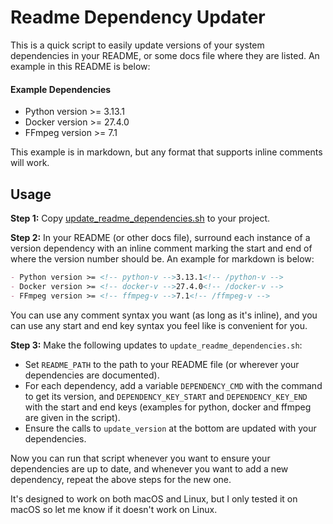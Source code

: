 # Readme Dependency Updater

This is a quick script to easily update versions of your system dependencies in your README, or some docs file where they are listed. An example in this README is below:

#### Example Dependencies

- Python version >= <!-- python-v -->3.13.1<!-- /python-v -->
- Docker version >= <!-- docker-v -->27.4.0<!-- /docker-v -->
- FFmpeg version >= <!-- ffmpeg-v -->7.1<!-- /ffmpeg-v -->

This example is in markdown, but any format that supports inline comments will work.

## Usage

**Step 1:** Copy [update_readme_dependencies.sh](update_readme_dependencies.sh) to your project.

**Step 2:** In your README (or other docs file), surround each instance of a version dependency with an inline comment marking the start and end of where the version number should be. An example for markdown is below:

```markdown
- Python version >= <!-- python-v -->3.13.1<!-- /python-v -->
- Docker version >= <!-- docker-v -->27.4.0<!-- /docker-v -->
- FFmpeg version >= <!-- ffmpeg-v -->7.1<!-- /ffmpeg-v -->
```

You can use any comment syntax you want (as long as it's inline), and you can use any start and end key syntax you feel like is convenient for you.

**Step 3:** Make the following updates to `update_readme_dependencies.sh`:

- Set `README_PATH` to the path to your README file (or wherever your dependencies are documented).
- For each dependency, add a variable `DEPENDENCY_CMD` with the command to get its version, and `DEPENDENCY_KEY_START` and `DEPENDENCY_KEY_END` with the start and end keys (examples for python, docker and ffmpeg are given in the script).
- Ensure the calls to `update_version` at the bottom are updated with your dependencies.

Now you can run that script whenever you want to ensure your dependencies are up to date, and whenever you want to add a new dependency, repeat the above steps for the new one.

It's designed to work on both macOS and Linux, but I only tested it on macOS so let me know if it doesn't work on Linux.

